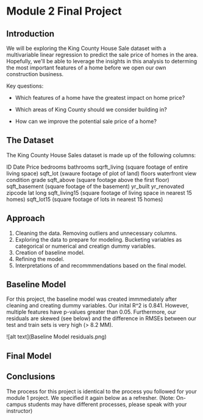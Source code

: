 
# Module 2 Final Project


## Introduction

We will be exploring the King County House Sale dataset with a multivariable linear regression to predict the sale price of homes in the area. Hopefully, we'll be able to leverage the insights in this analysis to determing the most important features of a home before we open our own construction business.

Key questions:

- Which features of a home have the greatest impact on home price?

- Which areas of King County should we consider building in?

- How can we improve the potential sale price of a home?


## The Dataset

The King County House Sales dataset is made up of the following columns:

ID
Date
Price
bedrooms
bathrooms
sqrft_living (square footage of entire living space)
sqft_lot (swaure footage of plot of land)
floors
waterfront
view
condition
grade
sqft_above (square footage above the first floor)
sqft_basement (square footage of the basement)
yr_built
yr_renovated
zipcode
lat
long
sqft_living15 (square footage of living space in nearest 15 homes)
sqft_lot15 (square footage of lots in nearest 15 homes)

## Approach

1. Cleaning the data. Removing outliers and unnecessary columns.
2. Exploring the data to prepare for modeling. Bucketing variables as categorical or numerical and creatign dummy variables.
3. Creation of baseline model.
4. Refining the model.
5. Interpretations of and recommmendations based on the final model.

## Baseline Model

For this project, the baseline model was created immmediately after cleaning and creating dummy variables. Our inital R^2 is 0.841. However, multiple features have p-values greater than 0.05. Furthermore, our residuals are skewed (see below) and the difference in RMSEs between our test and train sets is very high (> 8.2 MM). 

![alt text](Baseline Model residuals.png)

## Final Model



## Conclusions
The process for this project is identical to the process you followed for your module 1 project. We specified it again below as a refresher.
(Note: On-campus students may have different processes, please speak with your instructor)




